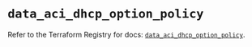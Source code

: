 # `data_aci_dhcp_option_policy`

Refer to the Terraform Registry for docs: [`data_aci_dhcp_option_policy`](https://registry.terraform.io/providers/ciscodevnet/aci/2.17.0/docs/data-sources/dhcp_option_policy).
